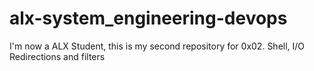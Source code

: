 # alx-system_engineering-devops
I'm now a ALX Student, this is my second repository  for 0x02. Shell, I/O Redirections and filters
